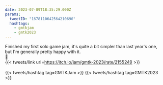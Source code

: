 ```yaml
---
date: 2023-07-09T18:35:29.000Z
params:
  tweetID: "1678110642564210690"
  hashtags:
    - gmtkjam
    - gmtk2023
---
```


Finished my first solo game jam, it's quite a bit simpler than last year's one,
but I'm generally pretty happy with it.\
🐸\
{{< tweets/link url=https://itch.io/jam/gmtk-2023/rate/2155249 >}}\
\
{{< tweets/hashtag tag=GMTKJam >}} {{< tweets/hashtag tag=GMTK2023 >}}
